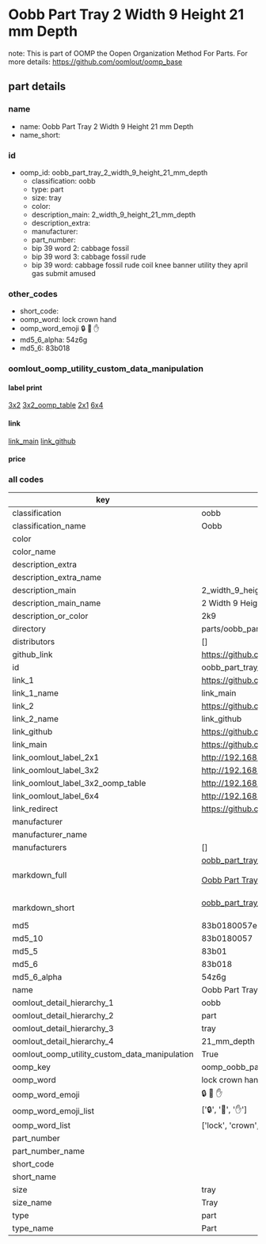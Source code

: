 # Oobb Part Tray 2 Width 9 Height 21 mm Depth  

note: This is part of OOMP the Oopen Organization Method For Parts. For more details: https://github.com/oomlout/oomp_base

##  part details
  







### name
* name: Oobb Part Tray 2 Width 9 Height 21 mm Depth
* name_short: 
### id
* oomp_id: oobb_part_tray_2_width_9_height_21_mm_depth
  * classification: oobb
  * type: part
  * size: tray
  * color: 
  * description_main: 2_width_9_height_21_mm_depth
  * description_extra: 
  * manufacturer: 
  * part_number: 
  * bip 39 word 2: cabbage fossil
  * bip 39 word 3: cabbage fossil rude
  * bip 39 word: cabbage fossil rude coil knee banner utility they april gas submit amused

### other_codes
* short_code: 
* oomp_word: lock crown hand
* oomp_word_emoji :lock: :crown: :hand:
* md5_6_alpha: 54z6g
* md5_6: 83b018






### oomlout_oomp_utility_custom_data_manipulation
#### label print
[3x2](http://192.168.1.245:1112/?label=oomp%2054z6g)
[3x2_oomp_table](http://192.168.1.108:1112/?label=oomp%2054z6g)
[2x1](http://192.168.1.242:1112/?label=oomp%2054z6g)
[6x4](http://192.168.1.55:1112/?label=oomp%2054z6g)    

#### link

[link_main](https://github.com/oomlout/oomlout_oomp_version_1_messy/tree/main/parts/oobb_part_tray_2_width_9_height_21_mm_depth) [link_github](https://github.com/oomlout/oomlout_oomp_version_1_messy/tree/main/parts/oobb_part_tray_2_width_9_height_21_mm_depth)                             

#### price







### all codes 
| key | value |  
| --- | --- |  
| classification | oobb |  
| classification_name | Oobb |  
| color |  |  
| color_name |  |  
| description_extra |  |  
| description_extra_name |  |  
| description_main | 2_width_9_height_21_mm_depth |  
| description_main_name | 2 Width 9 Height 21 mm Depth |  
| description_or_color | 2k9 |  
| directory | parts/oobb_part_tray_2_width_9_height_21_mm_depth |  
| distributors | [] |  
| github_link | https://github.com/oomlout/oomlout_oomp_part_src/tree/main/parts/oobb_part_tray_2_width_9_height_21_mm_depth |  
| id | oobb_part_tray_2_width_9_height_21_mm_depth |  
| link_1 | https://github.com/oomlout/oomlout_oomp_version_1_messy/tree/main/parts/oobb_part_tray_2_width_9_height_21_mm_depth |  
| link_1_name | link_main |  
| link_2 | https://github.com/oomlout/oomlout_oomp_version_1_messy/tree/main/parts/oobb_part_tray_2_width_9_height_21_mm_depth |  
| link_2_name | link_github |  
| link_github | https://github.com/oomlout/oomlout_oomp_version_1_messy/tree/main/parts/oobb_part_tray_2_width_9_height_21_mm_depth |  
| link_main | https://github.com/oomlout/oomlout_oomp_version_1_messy/tree/main/parts/oobb_part_tray_2_width_9_height_21_mm_depth |  
| link_oomlout_label_2x1 | http://192.168.1.242:1112/?label=oomp%2054z6g |  
| link_oomlout_label_3x2 | http://192.168.1.245:1112/?label=oomp%2054z6g |  
| link_oomlout_label_3x2_oomp_table | http://192.168.1.108:1112/?label=oomp%2054z6g |  
| link_oomlout_label_6x4 | http://192.168.1.55:1112/?label=oomp%2054z6g |  
| link_redirect | https://github.com/oomlout/oomlout_oomp_version_1_messy/tree/main/parts/oobb_part_tray_2_width_9_height_21_mm_depth |  
| manufacturer |  |  
| manufacturer_name |  |  
| manufacturers | [] |  
| markdown_full | [oobb_part_tray_2_width_9_height_21_mm_depth](none)<br>[](none)<br>[Oobb Part Tray 2 Width 9 Height 21 Mm Depth](none)<br><br> |  
| markdown_short | [oobb_part_tray_2_width_9_height_21_mm_depth](none)<br><br> |  
| md5 | 83b0180057e09e08493dc2d579d6f8fd |  
| md5_10 | 83b0180057 |  
| md5_5 | 83b01 |  
| md5_6 | 83b018 |  
| md5_6_alpha | 54z6g |  
| name | Oobb Part Tray 2 Width 9 Height 21 mm Depth |  
| oomlout_detail_hierarchy_1 | oobb |  
| oomlout_detail_hierarchy_2 | part |  
| oomlout_detail_hierarchy_3 | tray |  
| oomlout_detail_hierarchy_4 | 21_mm_depth |  
| oomlout_oomp_utility_custom_data_manipulation | True |  
| oomp_key | oomp_oobb_part_tray_2_width_9_height_21_mm_depth |  
| oomp_word | lock crown hand |  
| oomp_word_emoji | :lock: :crown: :hand: |  
| oomp_word_emoji_list | [':lock:', ':crown:', ':hand:'] |  
| oomp_word_list | ['lock', 'crown', 'hand'] |  
| part_number |  |  
| part_number_name |  |  
| short_code |  |  
| short_name |  |  
| size | tray |  
| size_name | Tray |  
| type | part |  
| type_name | Part |  
